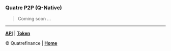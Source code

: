 
### Quatre P2P (Q-Native)

> Coming soon ...

-------------------------------

**[API](https://github.com/Quatre-Finance/Q-paper/blob/main/q_p2p/API.md)** | **[Token](https://github.com/Quatre-Finance/Q-paper/tree/main/q_token)**

:copyright: Quatrefinance | **[Home](https://github.com/Quatre-Finance/Q-paper#concept-overview)**
